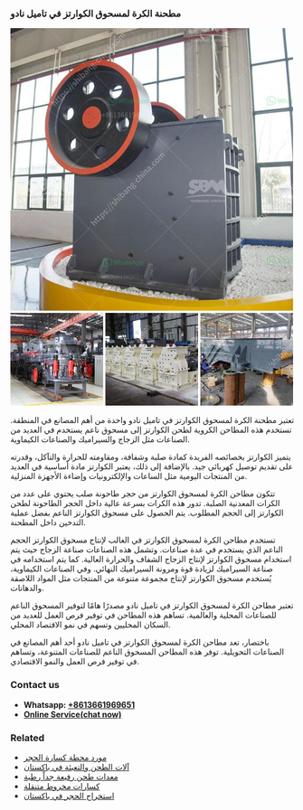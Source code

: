 <h3>مطحنة الكرة لمسحوق الكوارتز في تاميل نادو</h3><img src='1701854059.jpg' alt=''><p>تعتبر مطحنة الكرة لمسحوق الكوارتز في تاميل نادو واحدة من أهم المصانع في المنطقة. تستخدم هذه المطاحن الكروية لطحن الكوارتز إلى مسحوق ناعم يستخدم في العديد من الصناعات مثل الزجاج والسيراميك والصناعات الكيماوية.</p><p>يتميز الكوارتز بخصائصه الفريدة كمادة صلبة وشفافة، ومقاومته للحرارة والتآكل، وقدرته على تقديم توصيل كهربائي جيد. بالإضافة إلى ذلك، يعتبر الكوارتز مادة أساسية في العديد من المنتجات اليومية مثل الساعات والإلكترونيات وإضاءة الأجهزة المنزلية.</p><p>تتكون مطاحن الكرة لمسحوق الكوارتز من حجر طاحونة صلب يحتوي على عدد من الكرات المعدنية الصلبة. تدور هذه الكرات بسرعة عالية داخل الحجر الطاحونة لطحن الكوارتز إلى الحجم المطلوب. يتم الحصول على مسحوق الكوارتز الناعم بفضل عملية التدخين داخل المطحنة.</p><p>تستخدم مطاحن الكرة لمسحوق الكوارتز في الغالب لإنتاج مسحوق الكوارتز الحجم الناعم الذي يستخدم في عدة صناعات. وتشمل هذه الصناعات صناعة الزجاج حيث يتم استخدام مسحوق الكوارتز لإنتاج الزجاج الشفاف والحرارة العالية. كما يتم استخدامه في صناعة السيراميك لزيادة قوة ومرونة السيراميك النهائي. وفي الصناعات الكيماوية، يُستخدم مسحوق الكوارتز لإنتاج مجموعة متنوعة من المنتجات مثل المواد اللاصقة والدهانات.</p><p>تعتبر مطاحن الكرة لمسحوق الكوارتز في تاميل نادو مصدرًا هامًا لتوفير المسحوق الناعم للصناعات المحلية والعالمية. تساهم هذه المطاحن في توفير فرص العمل للعديد من السكان المحليين وتسهم في نمو الاقتصاد المحلي.</p><p>باختصار، تعد مطاحن الكرة لمسحوق الكوارتز في تاميل نادو أحد أهم المصانع في الصناعات التحويلية. توفر هذه المطاحن المسحوق الناعم للصناعات المتنوعة، وتساهم في توفير فرص العمل والنمو الاقتصادي.</p><h3>Contact us</h3><ul><li><strong>Whatsapp:&nbsp;<a href="https://wa.me/8613661969651">+8613661969651</a></strong></li><li><a href="https://swt.shibang-china.com/?git&amp;zhl&amp;مطحنة الكرة لمسحوق الكوارتز في تاميل نادو"><strong>Online Service(chat now)</strong></a></li></ul><h3>Related</h3><ul><li><a href='مورد محطة كسارة الحجر.md'>مورد محطة كسارة الحجر</a></li><li><a href='آلات الطحن والتعبئة في باكستان.md'>آلات الطحن والتعبئة في باكستان</a></li><li><a href='معدات طحن رفيعة جداً رطبة.md'>معدات طحن رفيعة جداً رطبة</a></li><li><a href='كسارات مخروط متنقلة.md'>كسارات مخروط متنقلة</a></li><li><a href='استخراج الحجر في باكستان.md'>استخراج الحجر في باكستان</a></li></ul>